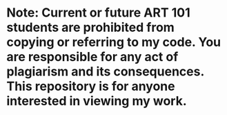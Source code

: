 # Note: Current or future ART 101 students are prohibited from copying or referring to my code. You are responsible for any act of plagiarism and its consequences. This repository is for anyone interested in viewing my work.
